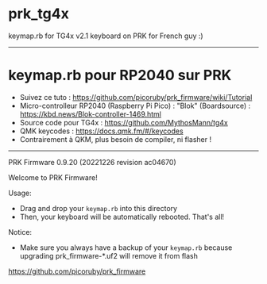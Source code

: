 # prk_tg4x

keymap.rb for TG4x v2.1 keyboard on PRK for French guy :)

---
# keymap.rb pour RP2040 sur PRK
- Suivez ce tuto : https://github.com/picoruby/prk_firmware/wiki/Tutorial
- Micro-controlleur RP2040 (Raspberry Pi Pico) : "Blok" (Boardsource) : https://kbd.news/Blok-controller-1469.html
- Source code pour TG4x : https://github.com/MythosMann/tg4x
- QMK keycodes : https://docs.qmk.fm/#/keycodes
- Contrairement à QKM, plus besoin de compiler, ni flasher !

---
PRK Firmware 0.9.20 (20221226 revision ac04670)

Welcome to PRK Firmware!

Usage:
- Drag and drop your `keymap.rb` into this directory
- Then, your keyboard will be automatically rebooted. That's all!

Notice:
- Make sure you always have a backup of your `keymap.rb`
  because upgrading prk_firmware-*.uf2 will remove it from flash

https://github.com/picoruby/prk_firmware
